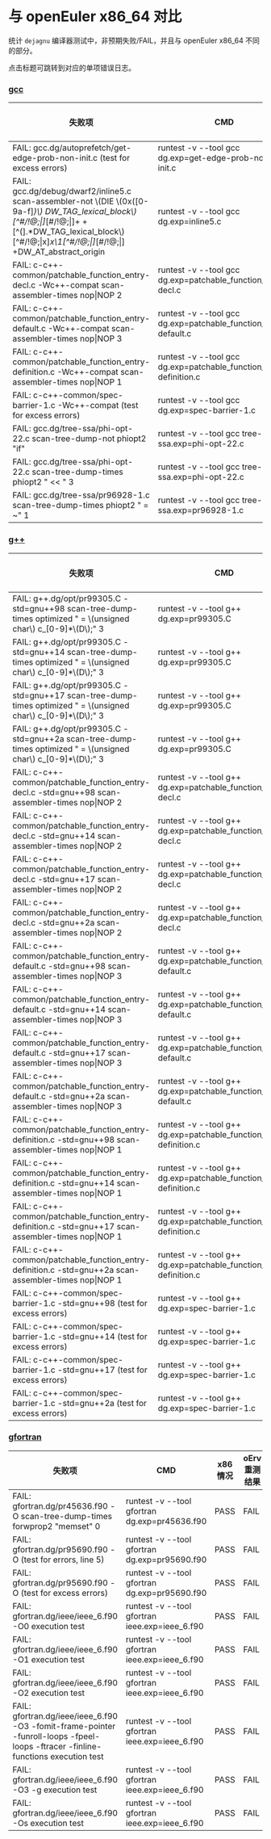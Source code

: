 # 与 openEuler x86_64 对比

统计 `dejagnu` 编译器测试中，非预期失败/FAIL，并且与 openEuler x86_64 不同的部分。

点击标题可跳转到对应的单项错误日志。

### [gcc](./gcc)

| 失败项                                                                                                                                                                                                                           | CMD                                                                | x86 情况     | oErv 重测结果 |
|-------------------------------------------------------------------------------------------------------------------------------------------------------------------------------------------------------------------------------|--------------------------------------------------------------------|------------|-----------|
| FAIL: gcc.dg/autoprefetch/get-edge-prob-non-init.c (test for excess errors)                                                                                                                                                   | runtest -v --tool gcc dg.exp=get-edge-prob-non-init.c              | PASS       | FAIL      |
| FAIL: gcc.dg/debug/dwarf2/inline5.c scan-assembler-not \\(DIE \\(0x([0-9a-f]*)\\) DW_TAG_lexical_block\\)[^#/!@;\\|]*[#/!@;\\|]+ +[^(].*DW_TAG_lexical_block\\)[^#/!@;\\|x]*x\\1[^#/!@;\\|]*[#/!@;\\|] +DW_AT_abstract_origin | runtest -v --tool gcc dg.exp=inline5.c                             | PASS       | FAIL      |
| FAIL: c-c++-common/patchable_function_entry-decl.c  -Wc++-compat   scan-assembler-times nop\|NOP 2                                                                                                                             | runtest -v --tool gcc dg.exp=patchable_function_entry-decl.c       | PASS       | FAIL      |
| FAIL: c-c++-common/patchable_function_entry-default.c  -Wc++-compat   scan-assembler-times nop\|NOP 3                                                                                                                          | runtest -v --tool gcc dg.exp=patchable_function_entry-default.c    | PASS       | FAIL      |
| FAIL: c-c++-common/patchable_function_entry-definition.c  -Wc++-compat   scan-assembler-times nop\|NOP 1                                                                                                                       | runtest -v --tool gcc dg.exp=patchable_function_entry-definition.c | PASS       | FAIL      |
| FAIL: c-c++-common/spec-barrier-1.c  -Wc++-compat  (test for excess errors)                                                                                                                                                   | runtest -v --tool gcc dg.exp=spec-barrier-1.c                      | PASS       | FAIL      |
| FAIL: gcc.dg/tree-ssa/phi-opt-22.c scan-tree-dump-not phiopt2 "if"                                                                                                                                                            | runtest -v --tool gcc tree-ssa.exp=phi-opt-22.c                    | UNRESOLVED | FAIL      |
| FAIL: gcc.dg/tree-ssa/phi-opt-22.c scan-tree-dump-times phiopt2 " << " 3                                                                                                                                                      | runtest -v --tool gcc tree-ssa.exp=phi-opt-22.c                    | UNRESOLVED | FAIL      |
| FAIL: gcc.dg/tree-ssa/pr96928-1.c scan-tree-dump-times phiopt2 " = ~" 1                                                                                                                                                       | runtest -v --tool gcc tree-ssa.exp=pr96928-1.c                     | UNRESOLVED | FAIL      |

### [g++](./g++)

| 失败项                                                                                                                  | CMD                                                                | x86 情况 | oErv 重测结果 |
|----------------------------------------------------------------------------------------------------------------------|--------------------------------------------------------------------|--------|-----------|
| FAIL: g++.dg/opt/pr99305.C  -std=gnu++98  scan-tree-dump-times optimized " = \\(unsigned char\\) c_[0-9]*\\(D\\);" 3 | runtest -v --tool g++ dg.exp=pr99305.C                             | PASS   | FAIL      |
| FAIL: g++.dg/opt/pr99305.C  -std=gnu++14  scan-tree-dump-times optimized " = \\(unsigned char\\) c_[0-9]*\\(D\\);" 3 | runtest -v --tool g++ dg.exp=pr99305.C                             | PASS   | FAIL      |
| FAIL: g++.dg/opt/pr99305.C  -std=gnu++17  scan-tree-dump-times optimized " = \\(unsigned char\\) c_[0-9]*\\(D\\);" 3 | runtest -v --tool g++ dg.exp=pr99305.C                             | PASS   | FAIL      |
| FAIL: g++.dg/opt/pr99305.C  -std=gnu++2a  scan-tree-dump-times optimized " = \\(unsigned char\\) c_[0-9]*\\(D\\);" 3 | runtest -v --tool g++ dg.exp=pr99305.C                             | PASS   | FAIL      |
| FAIL: c-c++-common/patchable_function_entry-decl.c  -std=gnu++98  scan-assembler-times nop\|NOP 2                     | runtest -v --tool g++ dg.exp=patchable_function_entry-decl.c       | PASS   | FAIL      |
| FAIL: c-c++-common/patchable_function_entry-decl.c  -std=gnu++14  scan-assembler-times nop\|NOP 2                     | runtest -v --tool g++ dg.exp=patchable_function_entry-decl.c       | PASS   | FAIL      |
| FAIL: c-c++-common/patchable_function_entry-decl.c  -std=gnu++17  scan-assembler-times nop\|NOP 2                     | runtest -v --tool g++ dg.exp=patchable_function_entry-decl.c       | PASS   | FAIL      |
| FAIL: c-c++-common/patchable_function_entry-decl.c  -std=gnu++2a  scan-assembler-times nop\|NOP 2                     | runtest -v --tool g++ dg.exp=patchable_function_entry-decl.c       | PASS   | FAIL      |
| FAIL: c-c++-common/patchable_function_entry-default.c  -std=gnu++98  scan-assembler-times nop\|NOP 3                  | runtest -v --tool g++ dg.exp=patchable_function_entry-default.c    | PASS   | FAIL      |
| FAIL: c-c++-common/patchable_function_entry-default.c  -std=gnu++14  scan-assembler-times nop\|NOP 3                  | runtest -v --tool g++ dg.exp=patchable_function_entry-default.c    | PASS   | FAIL      |
| FAIL: c-c++-common/patchable_function_entry-default.c  -std=gnu++17  scan-assembler-times nop\|NOP 3                  | runtest -v --tool g++ dg.exp=patchable_function_entry-default.c    | PASS   | FAIL      |
| FAIL: c-c++-common/patchable_function_entry-default.c  -std=gnu++2a  scan-assembler-times nop\|NOP 3                  | runtest -v --tool g++ dg.exp=patchable_function_entry-default.c    | PASS   | FAIL      |
| FAIL: c-c++-common/patchable_function_entry-definition.c  -std=gnu++98  scan-assembler-times nop\|NOP 1               | runtest -v --tool g++ dg.exp=patchable_function_entry-definition.c | PASS   | FAIL      |
| FAIL: c-c++-common/patchable_function_entry-definition.c  -std=gnu++14  scan-assembler-times nop\|NOP 1               | runtest -v --tool g++ dg.exp=patchable_function_entry-definition.c | PASS   | FAIL      |
| FAIL: c-c++-common/patchable_function_entry-definition.c  -std=gnu++17  scan-assembler-times nop\|NOP 1               | runtest -v --tool g++ dg.exp=patchable_function_entry-definition.c | PASS   | FAIL      |
| FAIL: c-c++-common/patchable_function_entry-definition.c  -std=gnu++2a  scan-assembler-times nop\|NOP 1               | runtest -v --tool g++ dg.exp=patchable_function_entry-definition.c | PASS   | FAIL      |
| FAIL: c-c++-common/spec-barrier-1.c  -std=gnu++98 (test for excess errors)                                           | runtest -v --tool g++ dg.exp=spec-barrier-1.c                      | PASS   | FAIL      |
| FAIL: c-c++-common/spec-barrier-1.c  -std=gnu++14 (test for excess errors)                                           | runtest -v --tool g++ dg.exp=spec-barrier-1.c                      | PASS   | FAIL      |
| FAIL: c-c++-common/spec-barrier-1.c  -std=gnu++17 (test for excess errors)                                           | runtest -v --tool g++ dg.exp=spec-barrier-1.c                      | PASS   | FAIL      |
| FAIL: c-c++-common/spec-barrier-1.c  -std=gnu++2a (test for excess errors)                                           | runtest -v --tool g++ dg.exp=spec-barrier-1.c                      | PASS   | FAIL      |

### [gfortran](./gfortran)

| 失败项                                                                                                                                  | CMD                                            | x86 情况 | oErv 重测结果 |
|--------------------------------------------------------------------------------------------------------------------------------------|------------------------------------------------|--------|-----------|
| FAIL: gfortran.dg/pr45636.f90   -O   scan-tree-dump-times forwprop2 "memset" 0                                                       | runtest -v --tool gfortran dg.exp=pr45636.f90  | PASS   | FAIL      |
| FAIL: gfortran.dg/pr95690.f90   -O   (test for errors, line 5)                                                                       | runtest -v --tool gfortran dg.exp=pr95690.f90  | PASS   | FAIL      |
| FAIL: gfortran.dg/pr95690.f90   -O  (test for excess errors)                                                                         | runtest -v --tool gfortran dg.exp=pr95690.f90  | PASS   | FAIL      |
| FAIL: gfortran.dg/ieee/ieee_6.f90   -O0  execution test                                                                              | runtest -v --tool gfortran ieee.exp=ieee_6.f90 | PASS   | FAIL      |
| FAIL: gfortran.dg/ieee/ieee_6.f90   -O1  execution test                                                                              | runtest -v --tool gfortran ieee.exp=ieee_6.f90 | PASS   | FAIL      |
| FAIL: gfortran.dg/ieee/ieee_6.f90   -O2  execution test                                                                              | runtest -v --tool gfortran ieee.exp=ieee_6.f90 | PASS   | FAIL      |
| FAIL: gfortran.dg/ieee/ieee_6.f90   -O3 -fomit-frame-pointer -funroll-loops -fpeel-loops -ftracer -finline-functions  execution test | runtest -v --tool gfortran ieee.exp=ieee_6.f90 | PASS   | FAIL      |
| FAIL: gfortran.dg/ieee/ieee_6.f90   -O3 -g  execution test                                                                           | runtest -v --tool gfortran ieee.exp=ieee_6.f90 | PASS   | FAIL      |
| FAIL: gfortran.dg/ieee/ieee_6.f90   -Os  execution test                                                                              | runtest -v --tool gfortran ieee.exp=ieee_6.f90 | PASS   | FAIL      |
